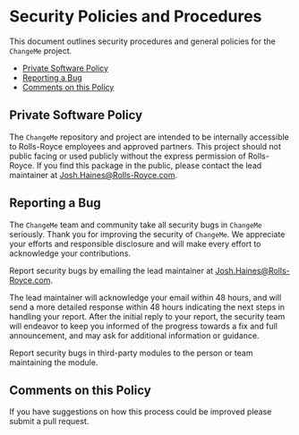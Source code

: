 # Security Policies and Procedures

This document outlines security procedures and general policies for the `ChangeMe`
project.

* [Private Software Policy](#private-software-policy)
* [Reporting a Bug](#reporting-a-bug)
* [Comments on this Policy](#comments-on-this-policy)

## Private Software Policy

The `ChangeMe` repository and project are intended to be internally accessible to Rolls-Royce employees and approved partners.  This project should not public facing or used publicly without the express permission of Rolls-Royce.  If you find this package in the public, please contact the lead maintainer at [Josh.Haines@Rolls-Royce.com](mailto:Josh.Haines@Rolls-Royce.com).

## Reporting a Bug

The `ChangeMe` team and community take all security bugs in `ChangeMe` seriously.
Thank you for improving the security of `ChangeMe`. We appreciate your efforts and
responsible disclosure and will make every effort to acknowledge your
contributions.

Report security bugs by emailing the lead maintainer at [Josh.Haines@Rolls-Royce.com](mailto:Josh.Haines@Rolls-Royce.com).

The lead maintainer will acknowledge your email within 48 hours, and will send a
more detailed response within 48 hours indicating the next steps in handling
your report. After the initial reply to your report, the security team will
endeavor to keep you informed of the progress towards a fix and full
announcement, and may ask for additional information or guidance.

Report security bugs in third-party modules to the person or team maintaining
the module.

## Comments on this Policy

If you have suggestions on how this process could be improved please submit a
pull request.
